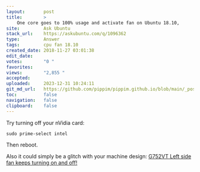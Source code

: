 ```yaml
---
layout:       post
title:        >
    One core goes to 100% usage and activate fan on Ubuntu 18.10,
site:         Ask Ubuntu
stack_url:    https://askubuntu.com/q/1096362
type:         Answer
tags:         cpu fan 18.10
created_date: 2018-11-27 03:01:38
edit_date:    
votes:        "0 "
favorites:    
views:        "2,855 "
accepted:     
uploaded:     2023-12-31 10:24:11
git_md_url:   https://github.com/pippim/pippim.github.io/blob/main/_posts/2018/2018-11-27-One-core-goes-to-100_-usage-and-activate-fan-on-Ubuntu-18.10_.md
toc:          false
navigation:   false
clipboard:    false
---
```


Try turning off your nVidia card:

``` 
sudo prime-select intel
```

Then reboot.

Also it could simply be a glitch with your machine design: [G752VT Left side fan keeps turning on and off!][1]


  [1]: https://rog.asus.com/forum/showthread.php?82844-G752VT-Left-side-fan-keeps-turning-on-and-off!
